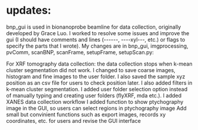 # updates:
bnp_gui is used in bionanoprobe beamline for data collection, originally developed by Grace Luo. I worked to resolve some issues and improve the gui (I should have comments and lines (------, ----xyl---, etc.) or flags to specify the parts that I wrote). My changes are in bnp_gui, imgprocessing, pvComm, scanBNP, scanFrame, setupFrame, setupScan.py:

For XRF tomography data collection: the data collection stops when k-mean cluster segmentation did not work. I changed to save coarse images, histogram and fine images to the user folder. I also saved the sample xyz position as an csv file for users to check position later. I also added filters in k-mean cluster segmentation.
I added user folder selection option instead of manually typing and creating user folders (flyXRF, mda etc.).
I added XANES data collection workflow
I added function to show ptychography image in the GUI, so users can select regions in ptychography image
Add small but convinient functions such as export images, records xy coordinates, etc. for users and revise the GUI interface
